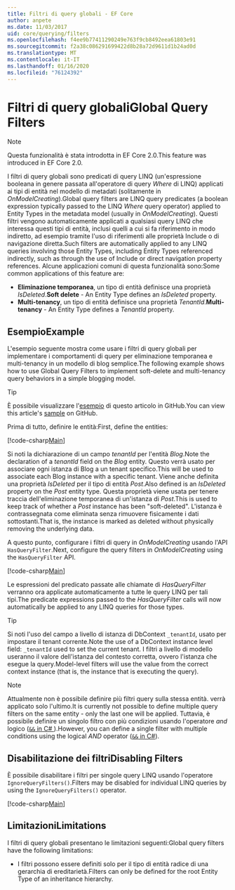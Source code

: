 ```yaml
---
title: Filtri di query globali - EF Core
author: anpete
ms.date: 11/03/2017
uid: core/querying/filters
ms.openlocfilehash: f4ee9b77411290249e763f9cb8492eea61803e91
ms.sourcegitcommit: f2a38c086291699422d8b28a72d9611d1b24ad0d
ms.translationtype: MT
ms.contentlocale: it-IT
ms.lasthandoff: 01/16/2020
ms.locfileid: "76124392"
---
```

# <a name="global-query-filters"></a><span data-ttu-id="a3412-102">Filtri di query globali</span><span class="sxs-lookup"><span data-stu-id="a3412-102">Global Query Filters</span></span>

> [!NOTE]
> <span data-ttu-id="a3412-103">Questa funzionalità è stata introdotta in EF Core 2.0.</span><span class="sxs-lookup"><span data-stu-id="a3412-103">This feature was introduced in EF Core 2.0.</span></span>

<span data-ttu-id="a3412-104">I filtri di query globali sono predicati di query LINQ (un'espressione booleana in genere passata all'operatore di query *Where* di LINQ) applicati ai tipi di entità nel modello di metadati (solitamente in *OnModelCreating*).</span><span class="sxs-lookup"><span data-stu-id="a3412-104">Global query filters are LINQ query predicates (a boolean expression typically passed to the LINQ *Where* query operator) applied to Entity Types in the metadata model (usually in *OnModelCreating*).</span></span> <span data-ttu-id="a3412-105">Questi filtri vengono automaticamente applicati a qualsiasi query LINQ che interessa questi tipi di entità, inclusi quelli a cui si fa riferimento in modo indiretto, ad esempio tramite l'uso di riferimenti alle proprietà Include o di navigazione diretta.</span><span class="sxs-lookup"><span data-stu-id="a3412-105">Such filters are automatically applied to any LINQ queries involving those Entity Types, including Entity Types referenced indirectly, such as through the use of Include or direct navigation property references.</span></span> <span data-ttu-id="a3412-106">Alcune applicazioni comuni di questa funzionalità sono:</span><span class="sxs-lookup"><span data-stu-id="a3412-106">Some common applications of this feature are:</span></span>

* <span data-ttu-id="a3412-107">**Eliminazione temporanea**, un tipo di entità definisce una proprietà *IsDeleted*.</span><span class="sxs-lookup"><span data-stu-id="a3412-107">**Soft delete** - An Entity Type defines an *IsDeleted* property.</span></span>
* <span data-ttu-id="a3412-108">**Multi-tenancy**, un tipo di entità definisce una proprietà *TenantId*.</span><span class="sxs-lookup"><span data-stu-id="a3412-108">**Multi-tenancy** - An Entity Type defines a *TenantId* property.</span></span>

## <a name="example"></a><span data-ttu-id="a3412-109">Esempio</span><span class="sxs-lookup"><span data-stu-id="a3412-109">Example</span></span>

<span data-ttu-id="a3412-110">L'esempio seguente mostra come usare i filtri di query globali per implementare i comportamenti di query per eliminazione temporanea e multi-tenancy in un modello di blog semplice.</span><span class="sxs-lookup"><span data-stu-id="a3412-110">The following example shows how to use Global Query Filters to implement soft-delete and multi-tenancy query behaviors in a simple blogging model.</span></span>

> [!TIP]
> <span data-ttu-id="a3412-111">È possibile visualizzare l'[esempio](https://github.com/aspnet/EntityFramework.Docs/tree/master/samples/core/QueryFilters) di questo articolo in GitHub.</span><span class="sxs-lookup"><span data-stu-id="a3412-111">You can view this article's [sample](https://github.com/aspnet/EntityFramework.Docs/tree/master/samples/core/QueryFilters) on GitHub.</span></span>

<span data-ttu-id="a3412-112">Prima di tutto, definire le entità:</span><span class="sxs-lookup"><span data-stu-id="a3412-112">First, define the entities:</span></span>

[!code-csharp[Main](../../../samples/core/QueryFilters/Program.cs#Entities)]

<span data-ttu-id="a3412-113">Si noti la dichiarazione di un campo _tenantId_ per l'entità _Blog_.</span><span class="sxs-lookup"><span data-stu-id="a3412-113">Note the declaration of a _tenantId_ field on the _Blog_ entity.</span></span> <span data-ttu-id="a3412-114">Questo verrà usato per associare ogni istanza di Blog a un tenant specifico.</span><span class="sxs-lookup"><span data-stu-id="a3412-114">This will be used to associate each Blog instance with a specific tenant.</span></span> <span data-ttu-id="a3412-115">Viene anche definita una proprietà _IsDeleted_ per il tipo di entità _Post_.</span><span class="sxs-lookup"><span data-stu-id="a3412-115">Also defined is an _IsDeleted_ property on the _Post_ entity type.</span></span> <span data-ttu-id="a3412-116">Questa proprietà viene usata per tenere traccia dell'eliminazione temporanea di un'istanza di _Post_.</span><span class="sxs-lookup"><span data-stu-id="a3412-116">This is used to keep track of whether a _Post_ instance has been "soft-deleted".</span></span> <span data-ttu-id="a3412-117">L'istanza è contrassegnata come eliminata senza rimuovere fisicamente i dati sottostanti.</span><span class="sxs-lookup"><span data-stu-id="a3412-117">That is, the instance is marked as deleted without physically removing the underlying data.</span></span>

<span data-ttu-id="a3412-118">A questo punto, configurare i filtri di query in _OnModelCreating_ usando l'API `HasQueryFilter`.</span><span class="sxs-lookup"><span data-stu-id="a3412-118">Next, configure the query filters in _OnModelCreating_ using the `HasQueryFilter` API.</span></span>

[!code-csharp[Main](../../../samples/core/QueryFilters/Program.cs#Configuration)]

<span data-ttu-id="a3412-119">Le espressioni del predicato passate alle chiamate di _HasQueryFilter_ verranno ora applicate automaticamente a tutte le query LINQ per tali tipi.</span><span class="sxs-lookup"><span data-stu-id="a3412-119">The predicate expressions passed to the _HasQueryFilter_ calls will now automatically be applied to any LINQ queries for those types.</span></span>

> [!TIP]
> <span data-ttu-id="a3412-120">Si noti l'uso del campo a livello di istanza di DbContext `_tenantId`, usato per impostare il tenant corrente.</span><span class="sxs-lookup"><span data-stu-id="a3412-120">Note the use of a DbContext instance level field: `_tenantId` used to set the current tenant.</span></span> <span data-ttu-id="a3412-121">I filtri a livello di modello useranno il valore dell'istanza del contesto corretta, ovvero l'istanza che esegue la query.</span><span class="sxs-lookup"><span data-stu-id="a3412-121">Model-level filters will use the value from the correct context instance (that is, the instance that is executing the query).</span></span>

> [!NOTE]
> <span data-ttu-id="a3412-122">Attualmente non è possibile definire più filtri query sulla stessa entità. verrà applicato solo l'ultimo.</span><span class="sxs-lookup"><span data-stu-id="a3412-122">It is currently not possible to define multiple query filters on the same entity - only the last one will be applied.</span></span> <span data-ttu-id="a3412-123">Tuttavia, è possibile definire un singolo filtro con più condizioni usando l'operatore _and_ logico ([`&&` in C# ](https://docs.microsoft.com/dotnet/csharp/language-reference/operators/boolean-logical-operators#conditional-logical-and-operator-)).</span><span class="sxs-lookup"><span data-stu-id="a3412-123">However, you can define a single filter with multiple conditions using the logical _AND_ operator ([`&&` in C#](https://docs.microsoft.com/dotnet/csharp/language-reference/operators/boolean-logical-operators#conditional-logical-and-operator-)).</span></span>

## <a name="disabling-filters"></a><span data-ttu-id="a3412-124">Disabilitazione dei filtri</span><span class="sxs-lookup"><span data-stu-id="a3412-124">Disabling Filters</span></span>

<span data-ttu-id="a3412-125">È possibile disabilitare i filtri per singole query LINQ usando l'operatore `IgnoreQueryFilters()`.</span><span class="sxs-lookup"><span data-stu-id="a3412-125">Filters may be disabled for individual LINQ queries by using the `IgnoreQueryFilters()` operator.</span></span>

[!code-csharp[Main](../../../samples/core/QueryFilters/Program.cs#IgnoreFilters)]

## <a name="limitations"></a><span data-ttu-id="a3412-126">Limitazioni</span><span class="sxs-lookup"><span data-stu-id="a3412-126">Limitations</span></span>

<span data-ttu-id="a3412-127">I filtri di query globali presentano le limitazioni seguenti:</span><span class="sxs-lookup"><span data-stu-id="a3412-127">Global query filters have the following limitations:</span></span>

* <span data-ttu-id="a3412-128">I filtri possono essere definiti solo per il tipo di entità radice di una gerarchia di ereditarietà.</span><span class="sxs-lookup"><span data-stu-id="a3412-128">Filters can only be defined for the root Entity Type of an inheritance hierarchy.</span></span>
